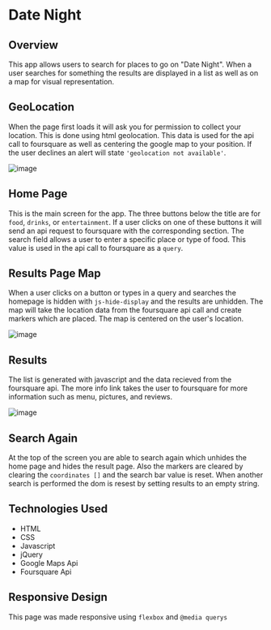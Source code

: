 # Date Night

## Overview
This app allows users to search for places to go on "Date Night".  When a user searches for something the results are displayed in a list as
well as on a map for visual representation.

## GeoLocation
When the page first loads it will ask you for permission to collect your location.    This is done using html geolocation.  This data is 
used for the api call to foursquare as well as centering the google map to your position.  If the user declines an alert will state 
``'geolocation not available'``.

![image](https://user-images.githubusercontent.com/30561347/29737745-5b6d2e14-89e1-11e7-9215-2b04af63c2a6.png)

## Home Page
This is the main screen for the app.  The three buttons below the title are for ``food``, ``drinks``, or ``entertainment``.  If a user clicks on one 
of these buttons it will send an api request to foursquare with the corresponding section.  The search field allows a user to enter a 
specific place or type of food.  This value is used in the api call to foursquare as a ``query``.

## Results Page Map
When a user clicks on a button or types in a query and searches the homepage is hidden with ``js-hide-display`` and the results are
unhidden.  The map will take the location data from the foursquare api call and create markers which are placed.  The map is centered on 
the user's location.  

![image](https://user-images.githubusercontent.com/30561347/29737978-2c9a02a6-89e6-11e7-8a0a-e13434e91775.png)

## Results
The list is generated with javascript and the data recieved from the foursquare api.  The more info link takes the user to foursquare for 
more information such as menu, pictures, and reviews.

![image](https://user-images.githubusercontent.com/30561347/29737988-6aac4748-89e6-11e7-8757-e989e25c2b25.png)


## Search Again
At the top of the screen you are able to search again which unhides the home page and hides the result page.  Also the markers are cleared 
by clearing the ``coordinates []`` and the search bar value is reset.  When another search is performed the dom is resest by setting results 
to an empty string.

## Technologies Used
* HTML
* CSS
* Javascript
* jQuery
* Google Maps Api
* Foursquare Api

## Responsive Design
This page was made responsive using ``flexbox`` and ``@media querys``
